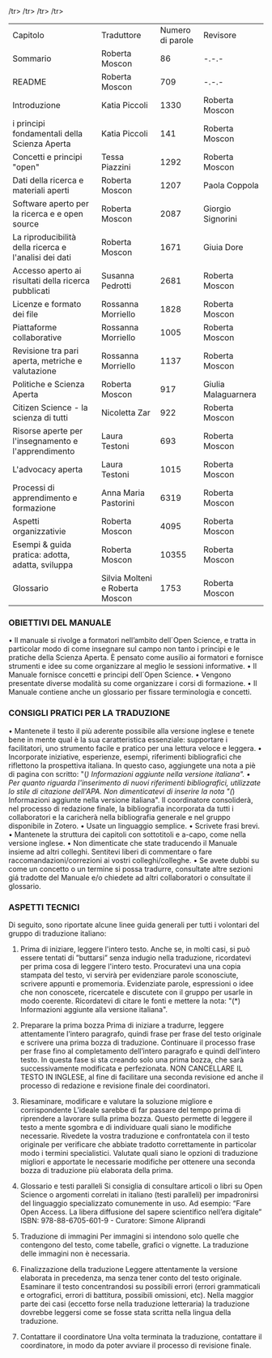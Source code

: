 <table>
     <td>Capitolo</td>
    <td>Traduttore</td>
    <td>Numero di parole</td>
    <td>Revisore</td>
  </tr>
  <tr>
    <td>Sommario</td>
    <td>Roberta Moscon</td>
    <td>86</td>
    <td>-.-.-</td>
  </tr>
  <tr>
  <td>README</td>
    <td>Roberta Moscon</td>
    <td>709</td>
    <td>-.-.-</td>
    </tr>
  <tr>
    <td>Introduzione</td>
    <td>Katia Piccoli</td>
    <td>1330</td>
    <td>Roberta Moscon</td>
    </tr>
  <tr>
    <td>i principi fondamentali della Scienza Aperta</td>
    <td>Katia Piccoli</td>
    <td>141</td>
    <td>Roberta Moscon</td>
     </tr>
  <tr>
    <td>Concetti e principi "open"</td>
    <td>Tessa Piazzini</td>
    <td>1292</td>
    <td>Roberta Moscon</td>
     </tr>
  <tr>
    <td>Dati della ricerca e materiali aperti</td>
    <td>Roberta Moscon</td>
    <td>1207</td>
    <td>Paola Coppola</td>
     </tr>
  <tr>
    <td>Software aperto per la ricerca e e open source</td>
    <td>Roberta Moscon</td>
    <td>2087</td>
    <td>Giorgio Signorini</td>
      </tr>
  <tr>
    <td>La riproducibilità della ricerca e l'analisi dei dati</td>
    <td>Roberta Moscon</td>
    <td>1671</td>
    <td>Giuia Dore</td>
        </tr>
  <tr>
    <td>Accesso aperto ai risultati della ricerca pubblicati</td>
    <td>Susanna Pedrotti</td>
    <td>2681</td>
    <td>Roberta Moscon</td>
        </tr>
  <tr>
    <td>Licenze e formato dei file</td>
    <td>Rossanna Morriello</td>
    <td>1828</td>
    <td>Roberta Moscon</td>
     </tr>
  <tr>
    <td>Piattaforme collaborative</td>
    <td>Rossanna Morriello</td>
    <td>1005</td>
    <td>Roberta Moscon</td>
    </tr>
  <tr>
    <td>Revisione tra pari aperta, metriche e valutazione</td>
    <td>Rossanna Morriello</td>
    <td>1137</td>
    <td>Roberta Moscon</td>
    </tr>
  <tr>
    <td>Politiche e Scienza Aperta</td>
    <td>Roberta Moscon</td>
    <td>917</td>
    <td>Giulia Malaguarnera</td>
    </tr>
  <tr>
    <td>Citizen Science - la scienza di tutti</td>
    <td>Nicoletta Zar</td>
    <td>922</td>
    <td>Roberta Moscon</td>
     </tr>
  <tr>
    <td>Risorse aperte per l'insegnamento e l'apprendimento</td>
    <td>Laura Testoni</td>
    <td>693</td>
    <td>Roberta Moscon</td>
    </tr>
  <tr>
    <td>L'advocacy aperta</td>
    <td>Laura Testoni</td>
    <td>1015</td>
    <td>Roberta Moscon</td>
    /tr>
  <tr>
    <td>Processi di apprendimento e formazione</td>
    <td>Anna Maria Pastorini</td>
    <td>6319</td>
    <td>Roberta Moscon</td>
     /tr>
  <tr>
    <td>Aspetti organizzativie</td>
    <td>Roberta Moscon</td>
    <td>4095</td>
    <td>Roberta Moscon</td>
     /tr>
  <tr>
    <td>Esempi & guida pratica: adotta, adatta, sviluppa</td>
    <td>Roberta Moscon</td>
    <td>10355</td>
    <td>Roberta Moscon</td>
     /tr>
  <tr>
    <td>Glossario</td>
    <td>Silvia Molteni e Roberta Moscon</td>
    <td>1753</td>
    <td>Roberta Moscon</td>
      </tr>
</table>

### OBIETTIVI DEL MANUALE 
•	Il manuale si rivolge a formatori nell’ambito dell´Open Science, e tratta in particolar modo di come insegnare sul campo non tanto      i principi e le pratiche della Scienza Aperta. È pensato come ausilio ai formatori e fornisce strumenti e idee su come organizzare      al meglio le sessioni informative.
•	Il Manuale fornisce concetti e principi dell´Open Science.
•	Vengono presentate diverse modalità su come organizzare i corsi di formazione.
•	Il Manuale contiene anche un glossario per fissare terminologia e concetti.

### CONSIGLI PRATICI PER LA TRADUZIONE
 
•	Mantenete il testo il più aderente possibile alla versione inglese e tenete bene in mente qual è la sua caratteristica essenziale: supportare i facilitatori, uno strumento facile e pratico per una lettura veloce e leggera.
•	Incorporate iniziative, esperienze, esempi, riferimenti bibliografici che riflettono la prospettiva italiana. In questo caso, aggiungete una nota a piè di pagina con scritto: "(*) Informazioni aggiunte nella versione italiana".
•	Per quanto riguarda l'inserimento di nuovi riferimenti bibliografici, utilizzate lo stile di citazione dell'APA. Non dimenticatevi di inserire la nota "(*) Informazioni aggiunte nella versione italiana". Il coordinatore consoliderà, nel processo di redazione finale, la bibliografia incorporata da tutti i collaboratori e la caricherà nella bibliografia generale e nel gruppo disponibile in Zotero.
•	Usate un linguaggio semplice.
•	Scrivete frasi brevi.
•	Mantenete la struttura dei capitoli con sottotitoli e a-capo, come nella versione inglese.
•	Non dimenticate che state traducendo il Manuale insieme ad altri colleghi. Sentitevi liberi di commentare o fare raccomandazioni/correzioni ai vostri colleghi/colleghe.
•	Se avete dubbi su come un concetto o un termine si possa tradurre, consultate altre sezioni giá tradotte del Manuale e/o chiedete ad altri collaboratori o consultate il glossario.
 
### ASPETTI TECNICI
 
Di seguito, sono riportate alcune linee guida generali per tutti i volontari del gruppo di traduzione italiano: 
 
1. Prima di iniziare, leggere l'intero testo.
Anche se, in molti casi, si può essere tentati di ”buttarsi” senza indugio nella traduzione, ricordatevi per prima cosa di leggere l'intero testo.
Procuratevi una una copia stampata del testo, vi servirà per evidenziare parole sconosciute, scrivere appunti e promemoria. 
Evidenziate parole, espressioni o idee che non conoscete, ricercatele e discutete con il gruppo per usarle in modo coerente. Ricordatevi di citare le fonti e mettere la nota: "(*) Informazioni aggiunte alla versione italiana".
 
2. Preparare la prima bozza
Prima di iniziare a tradurre, leggere attentamente l’intero paragrafo, quindi frase per frase del testo originale e scrivere una prima bozza di traduzione. Continuare il processo frase per frase fino al completamento dell’intero paragrafo e quindi dell’intero testo. In questa fase si sta creando solo una prima bozza, che sarà successivamente modificata e perfezionata. NON CANCELLARE IL TESTO IN INGLESE, al fine di facilitare una seconda revisione ed anche il processo di redazione e revisione finale dei coordinatori. 

3. Riesaminare, modificare e valutare la soluzione migliore e corrispondente
L’ideale sarebbe di far passare del tempo prima di riprendere a lavorare sulla prima bozza. Questo permette di leggere il testo a mente sgombra e di individuare quali siano le modifiche necessarie.
Rivedete la vostra traduzione e confrontatela con il testo originale per verificare che abbiate tradotto correttamente in particolar modo i termini specialistici.
Valutate quali siano le opzioni di traduzione migliori e apportate le necessarie modifiche per ottenere una seconda bozza di traduzione più elaborata della prima.

4. Glossario e testi paralleli 
Si consiglia di consultare articoli o libri su Open Science o argomenti correlati in italiano (testi paralleli) per impadronirsi del linguaggio specializzato comunemente in uso. Ad esempio: 
“Fare Open Access. La libera diffusione del sapere scientifico nell’era digitale” ISBN: 978-88-6705-601-9 - Curatore: Simone Aliprandi
 
6. Traduzione di immagini
 Per immagini si intendono solo quelle che contengono del testo, come tabelle, grafici o vignette. La traduzione delle immagini non è necessaria. 

7. Finalizzazione della traduzione 
Leggere attentamente la versione elaborata in precedenza, ma senza tener conto del testo originale. Esaminare il testo concentrandosi su possibili errori (errori grammaticali e ortografici, errori di battitura, possibili omissioni, etc). Nella maggior parte dei casi (eccetto forse nella traduzione letteraria) la traduzione dovrebbe leggersi come se fosse stata scritta nella lingua della traduzione.

8. Contattare il coordinatore
Una volta terminata la traduzione, contattare il coordinatore, in modo da poter avviare il processo di revisione finale.
